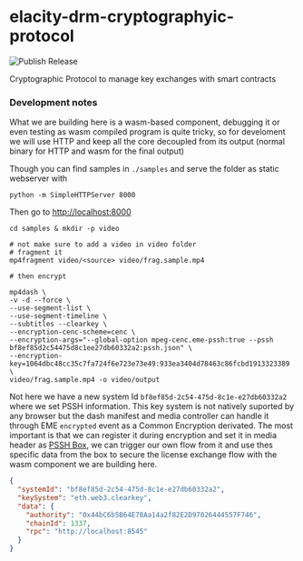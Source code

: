 # elacity-drm-cryptographyic-protocol

![Publish Release](https://github.com/WAUIO/elacity-drm-cryptographyic-protocol/actions/workflows/publish.yml/badge.svg)

Cryptographic Protocol to manage key exchanges with smart contracts

### Development notes
What we are building here is a wasm-based component, debugging it or even testing as wasm compiled program is quite tricky, so for develoment we will use HTTP and keep all the core decoupled from its output (normal binary for HTTP and wasm for the final output)

Though you can find samples in `./samples` and serve the folder as static webserver with 
```shell
python -m SimpleHTTPServer 8000
```

Then go to [http://localhost:8000](http://localhost:8000)

```shell
cd samples & mkdir -p video

# not make sure to add a video in video folder
# fragment it
mp4fragment video/<source> video/frag.sample.mp4

# then encrypt

mp4dash \
-v -d --force \
--use-segment-list \
--use-segment-timeline \
--subtitles --clearkey \
--encryption-cenc-scheme=cenc \
--encryption-args="--global-option mpeg-cenc.eme-pssh:true --pssh bf8ef85d2c54475d8c1ee27db60332a2:pssh.json" \
--encryption-key=1064dbc48cc35c7fa724f6e723e73e49:933ea3404d78463c86fcbd1913323389 \
video/frag.sample.mp4 -o video/output
```

Not here we have a new system Id `bf8ef85d-2c54-475d-8c1e-e27db60332a2` where we set PSSH information. This key system is not natively suported by any browser but the dash manifest and media controller can handle it through EME `encrypted` event as a Common Encryption derivated. The most important is that we can register it during encryption and set it in media header as [PSSH Box](https://www.w3.org/TR/eme-initdata-cenc/#common-system), we can trigger our own flow from it and use thes specific data from the box to secure the license exchange flow with the wasm component we are building here.

```json
{
  "systemId": "bf8ef85d-2c54-475d-8c1e-e27db60332a2",
  "keySystem": "eth.web3.clearkey",
  "data": {
    "authority": "0x44bC6b5B64E78Aa14a2f82E2D97026444557F746",
    "chainId": 1337,
    "rpc": "http://localhost:8545"
  }
}
```